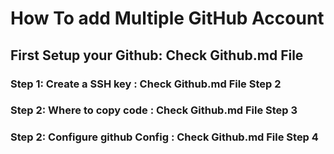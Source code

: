#   How To add Multiple GitHub Account

## First Setup your Github: Check Github.md File

### Step 1: Create a SSH key : Check Github.md File Step 2
### Step 2: Where to copy code : Check Github.md File Step 3

### Step 2: Configure github Config : Check Github.md File Step 4